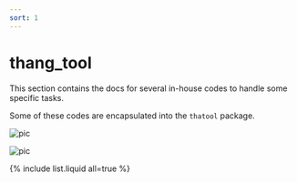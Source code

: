 ```yaml
---
sort: 1
---
```


# thang_tool

This section contains the docs for several in-house codes to handle some specific tasks.

Some of these codes are encapsulated into the `thatool` package.

![pic](https://upload.wikimedia.org/wikipedia/commons/thumb/8/85/Euler2a.gif/255px-Euler2a.gif)
<!-- ![pic](https://icme.hpc.msstate.edu/mediawiki/images/e/e7/4kovito.gif) -->
![pic](figure/hBN_PMMA.gif)




{% include list.liquid all=true %}
